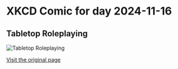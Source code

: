
# XKCD Comic for day 2024-11-16

## Tabletop Roleplaying

![Tabletop Roleplaying](https://imgs.xkcd.com/comics/tabletop_roleplaying.png "I may have also tossed one of a pair of teleportation rings into the ocean, with interesting results.")

[Visit the original page](https://xkcd.com/244/)
